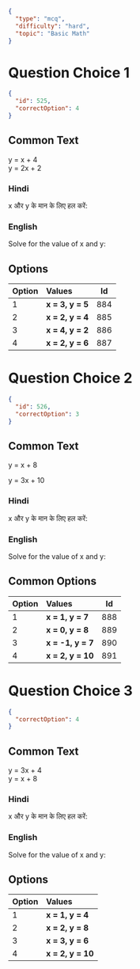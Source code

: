 ```json
{
  "type": "mcq",
  "difficulty": "hard",
  "topic": "Basic Math"
}
```

# Question Choice 1
```json
{
  "id": 525,
  "correctOption": 4
}
```
## Common Text
y = x + 4  
y = 2x + 2

### Hindi
x और y के मान के लिए हल करें:

### English
Solve for the value of x and y:

## Options
| Option | Values                 |Id     |
|:-------|:-----------------------|:-----:|
| 1      | **x = 3, y = 5**       | 884   |
| 2      | **x = 2, y = 4**       | 885   |
| 3      | **x = 4, y = 2**       | 886   |
| 4      | **x = 2, y = 6**       | 887   |




# Question Choice 2
```json
{
  "id": 526,
  "correctOption": 3
}
```

## Common Text
y = x + 8

y = 3x + 10

### Hindi
x और y के मान के लिए हल करें:

### English
Solve for the value of x and y:

## Common Options
| Option | Values                 |Id     |
|:-------|:-----------------------|:-----:|
| 1      | **x = 1, y = 7**       | 888   |
| 2      | **x = 0, y = 8**       | 889   |
| 3      | **x = -1, y = 7**      | 890   |
| 4      | **x = 2, y = 10**      | 891   |


# Question Choice 3
```json
{
  "correctOption": 4
}
```
## Common Text
y = 3x + 4  
y = x + 8

### Hindi
x और y के मान के लिए हल करें:

### English
Solve for the value of x and y:

## Options
| Option | Values                 |
|:-------|:-----------------------|
| 1      | **x = 1, y = 4**       |
| 2      | **x = 2, y = 8**       |
| 3      | **x = 3, y = 6**       |
| 4      | **x = 2, y = 10**       |
